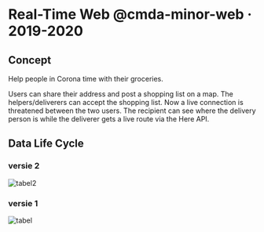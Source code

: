 # Real-Time Web @cmda-minor-web · 2019-2020

## Concept
Help people in Corona time with their groceries.

Users can share their address and post a shopping list on a map. The helpers/deliverers can accept the shopping list. Now a live connection is threatened between the two users. The recipient can see where the delivery person is while the deliverer gets a live route via the Here API.

## Data Life Cycle

### versie 2
![tabel2](https://user-images.githubusercontent.com/43657951/79844592-253bfc80-83bc-11ea-8a0d-7127dd6e6af4.png)

### versie 1
![tabel](https://user-images.githubusercontent.com/43657951/79558213-198ec400-80a4-11ea-9f95-0cd461af057b.png)
